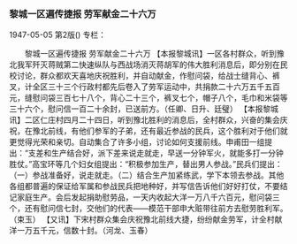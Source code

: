### 黎城一区遍传捷报  劳军献金二十六万

1947-05-05
第2版()
专栏：

　　黎城一区遍传捷报
    劳军献金二十六万
    【本报黎城讯】一区各村群众，听到豫北我军歼灭蒋贼第二快速纵队与西战场消灭蒋胡军的伟大胜利消息后，即分别在民校讨论，群众都欢天喜地庆祝胜利，并自动献金，作慰问袋，给战士缝背心、裤叉，计全区三十三个行政村都先后卷入了劳军运动中，共捐款二十六万五千五百元，缝慰问袋三百七十八个，背心二十三个，裤叉七个，帽子八个，毛巾和米袋等三十六个，慰问信一百二十余封，已送前方。（任卿、日升、廷璧）
    【本报黎城讯】二区仁庄村四月二十四日，听到豫北胜利的消息后，全村群众，兴奋的集会庆祝，在豫北前线，有他们参军的子弟，还有最近参战的民兵，这个胜利对于他们就更觉得光荣和亲切。自动集合了许多小组，讨论如何支援前线。申甫田一组提出：“支差和生产结合好，派下差来说走就走，早送一分钟军火，就能多打一分钟胜仗。”高宝环等几个妇女组提出：“积极参加生产，替出男人参战。”民兵们提出：（一）参战准备好，说走就走。（二）结合生产加紧练武，学下本领去参战。其他各组都普遍的保证给军属和参战民兵把地种好，并写信告诉他们好好打仗，不要结记家庭生产。会后发起捐助慰劳品，一天内收起大洋一万八千六百元，慰问袋三个，还有慰问信七封，交他们的代表——模范干部申大赃带往前方去慰劳胜利军。（束玉）
    【又讯】下宋村群众集会庆祝豫北前线大捷，纷纷献金劳军，计全村献洋一万五千元，信数十封。（河龙、玉春）
